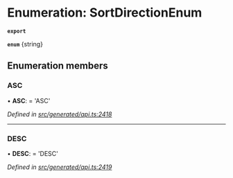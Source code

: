 # Enumeration: SortDirectionEnum

**`export`** 

**`enum`** {string}

## Enumeration members

###  ASC

• **ASC**: =  <any>'ASC'

*Defined in [src/generated/api.ts:2418](https://github.com/mailslurp/mailslurp-client-ts-js/blob/6b83217/src/generated/api.ts#L2418)*

___

###  DESC

• **DESC**: =  <any>'DESC'

*Defined in [src/generated/api.ts:2419](https://github.com/mailslurp/mailslurp-client-ts-js/blob/6b83217/src/generated/api.ts#L2419)*
